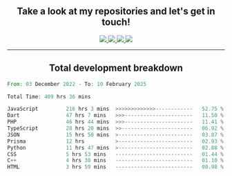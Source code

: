 <h2 align="center">
  Take a look at my repositories and let's get in touch!
</h2>
<p align="center">
  <a href="https://www.instagram.com/rayhanarkan?igsh=MXM3dHhmMTZ3ZWVsaA==">
    <img src="https://img.icons8.com/material-outlined/30/689d6a/instagram.png"/>
  </a>
  <a href="https://www.linkedin.com/in/rayhanarkan/">
    <img src="https://img.icons8.com/material-outlined/30/689d6a/linkedin.png"/>
  </a>
  <a href="">
    <img src="https://img.icons8.com/material-outlined/30/689d6a/geography.png"/>
  </a>
  <a href="mailto:rayhanarkan30@gmail.com">
    <img src="https://img.icons8.com/material-outlined/30/689d6a/email.png"/>
  </a>
</p>

---

<h2 align="center">Total development breakdown</h2>

<p align="center">
<!--START_SECTION:waka-->

```rust
From: 03 December 2022 - To: 10 February 2025

Total Time: 409 hrs 36 mins

JavaScript         216 hrs 3 mins  >>>>>>>>>>>>>------------   52.75 %
Dart               47 hrs 7 mins   >>>----------------------   11.50 %
PHP                46 hrs 44 mins  >>>----------------------   11.41 %
TypeScript         28 hrs 20 mins  >>-----------------------   06.92 %
JSON               15 hrs 50 mins  >------------------------   03.87 %
Prisma             12 hrs          >------------------------   02.93 %
Python             11 hrs 47 mins  >------------------------   02.88 %
CSS                5 hrs 53 mins   -------------------------   01.44 %
C++                4 hrs 30 mins   -------------------------   01.10 %
HTML               3 hrs 59 mins   -------------------------   00.98 %
```

<!--END_SECTION:waka-->
</p>
